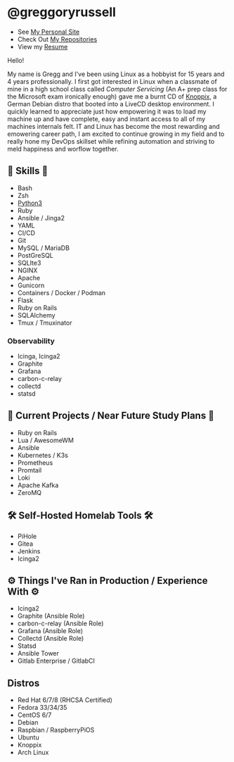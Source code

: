 # @greggoryrussell
- See [My Personal Site](https://greggoryrussell.com)
- Check Out [My Repositories](https://github.com/greggoryrussell?tab=repositories)
- View my [Resume](https://greggoryrussell.com/resume)

Hello!

My name is Gregg and I've been using Linux as a hobbyist for 15 years and 4 years professionally. I first got interested in Linux when a classmate of mine in a high school class called *Computer Servicing* (An A+ prep class for the Microsoft exam ironically enough) gave me a burnt CD of [Knoppix](https://distrowatch.com/table.php?distribution=knoppix), a German Debian distro that booted into a LiveCD desktop environment. I quickly learned to appreciate just how empowering it was to load my machine up and have complete, easy and instant access to all of my machines internals felt. IT and Linux has become the most rewarding and emowering career path, I am excited to continue growing in my field and to really hone my DevOps skillset while refining automation and striving to  meld happiness and worflow together. 


## 💾 Skills 💾
+ Bash
+ Zsh
+ [Python3](https://github.com/greggoryrussell/python)
+ Ruby
+ Ansible / Jinga2
+ YAML
+ CI/CD
+ Git
+ MySQL / MariaDB
+ PostGreSQL
+ SQLIte3
+ NGINX
+ Apache
+ Gunicorn
+ Containers / Docker / Podman 
+ Flask
+ Ruby on Rails
+ SQLAlchemy
+ Tmux / Tmuxinator

### Observability
+ Icinga, Icinga2
+ Graphite
+ Grafana
+ carbon-c-relay
+ collectd
+ statsd
 
## 🧠 Current Projects / Near Future Study Plans 🧠
+ Ruby on Rails
+ Lua / AwesomeWM
+ Ansible
+ Kubernetes / K3s
+ Prometheus
+ Promtail
+ Loki
+ Apache Kafka
+ ZeroMQ


## 🛠️ Self-Hosted Homelab Tools 🛠️
+ PiHole
+ Gitea
+ Jenkins
+ Icinga2

## ⚙️ Things I've Ran in Production / Experience With ⚙️
+ Icinga2
+ Graphite (Ansible Role)
+ carbon-c-relay (Ansible Role)
+ Grafana (Ansible Role)
+ Collectd (Ansible Role)
+ Statsd
+ Ansible Tower
+ Gitlab Enterprise / GitlabCI

## Distros 
+ Red Hat  6/7/8 (RHCSA Certified)
+ Fedora 33/34/35
+ CentOS 6/7
+ Debian
+ Raspbian / RaspberryPiOS
+ Ubuntu
+ Knoppix
+ Arch Linux
